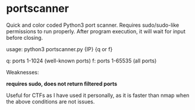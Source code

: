# portscanner

Quick and color coded Python3 port scanner. Requires sudo/sudo-like permissions to run properly. After program execution, it will wait for input before closing. 


usage: python3 portscanner.py {IP} {q or f}

q: ports 1-1024 (well-known ports)
f: ports 1-65535 (all ports)


Weaknesses:

**requires sudo, does not return filtered ports**

Useful for CTFs as I have used it personally, as it is faster than nmap when the above conditions are not issues.
